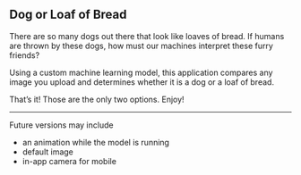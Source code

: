 <h2>Dog or Loaf of Bread</h2>

There are so many dogs out there that look like loaves of bread. If humans are thrown by these dogs, how must our machines interpret these furry friends? 

Using a custom machine learning model, this application compares any image you upload and determines whether it is a dog or a loaf of bread. 

That’s it! Those are the only two options. Enjoy!


***
Future versions may include 
 * an animation while the model is running
 * default image
 * in-app camera for mobile